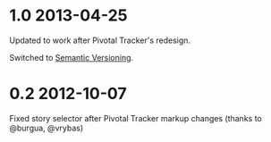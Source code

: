 # 1.0 2013-04-25

Updated to work after Pivotal Tracker's redesign.

Switched to [Semantic Versioning](http://semver.org).

# 0.2 2012-10-07

Fixed story selector after Pivotal Tracker markup changes (thanks to @burgua, @vrybas)